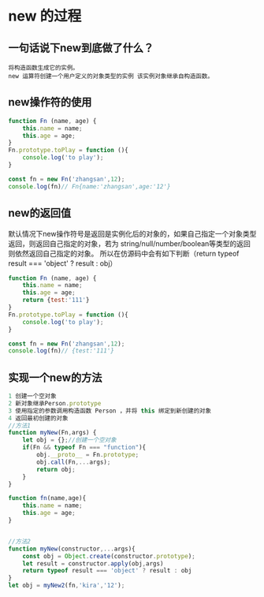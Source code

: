 # new 的过程


## 一句话说下new到底做了什么？

    将构造函数生成它的实例。
    new 运算符创建一个用户定义的对象类型的实例 该实例对象继承自构造函数。

## new操作符的使用

```js
function Fn (name, age) {
    this.name = name;
    this.age = age;
}
Fn.prototype.toPlay = function (){
    console.log('to play');
}

const fn = new Fn('zhangsan',12);
console.log(fn)// Fn{name:'zhangsan',age:'12'}

```
## new的返回值

 默认情况下new操作符号是返回是实例化后的对象的，如果自己指定一个对象类型返回，则返回自己指定的对象，若为 string/null/number/boolean等类型的返回则依然返回自己指定的对象。
 所以在仿源码中会有如下判断（return typeof result === 'object' ? result : obj）

```js
function Fn (name, age) {
    this.name = name;
    this.age = age;
    return {test:'111'}
}
Fn.prototype.toPlay = function (){
    console.log('to play');
}

const fn = new Fn('zhangsan',12);
console.log(fn)// {test:'111'}

```
## 实现一个new的方法
```javascript
1 创建一个空对象
2 新对象继承Person.prototype
3 使用指定的参数调用构造函数 Person ，并将 this 绑定到新创建的对象
4 返回最初创建的对象
//方法1 
function myNew(Fn,args) {
    let obj = {};//创建一个空对象
    if(Fn && typeof Fn === "function"){
        obj.__proto__ = Fn.prototype;
        obj.call(Fn,...args);
        return obj;
    }
}

function fn(name,age){
    this.name = name;
    this.age = age;
}


//方法2
function myNew(constructor,...args){
    const obj = Object.create(constructor.prototype);
    let result = constructor.apply(obj,args)
    return typeof result === 'object' ? result : obj
}
let obj = myNew2(fn,'kira','12');


```
